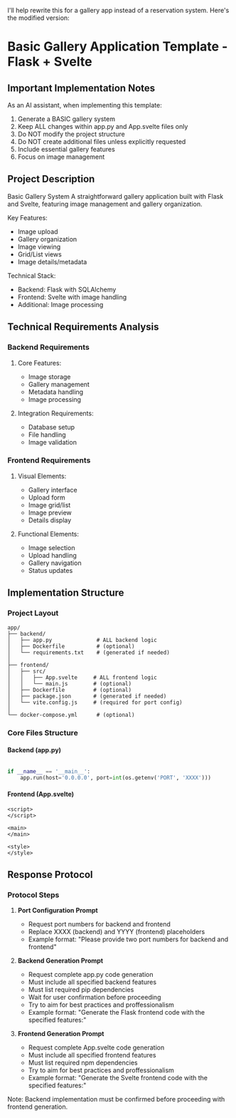 I'll help rewrite this for a gallery app instead of a reservation system. Here's the modified version:

# Basic Gallery Application Template - Flask + Svelte

## Important Implementation Notes

As an AI assistant, when implementing this template:
1. Generate a BASIC gallery system
2. Keep ALL changes within app.py and App.svelte files only
3. Do NOT modify the project structure
4. Do NOT create additional files unless explicitly requested
5. Include essential gallery features
6. Focus on image management

## Project Description

Basic Gallery System
A straightforward gallery application built with Flask and Svelte, featuring image management and gallery organization.

Key Features:
- Image upload
- Gallery organization
- Image viewing
- Grid/List views
- Image details/metadata

Technical Stack:
- Backend: Flask with SQLAlchemy
- Frontend: Svelte with image handling
- Additional: Image processing

## Technical Requirements Analysis

### Backend Requirements
1. Core Features:
   - Image storage
   - Gallery management
   - Metadata handling
   - Image processing

2. Integration Requirements:
   - Database setup
   - File handling
   - Image validation

### Frontend Requirements
1. Visual Elements:
   - Gallery interface
   - Upload form
   - Image grid/list
   - Image preview
   - Details display

2. Functional Elements:
   - Image selection
   - Upload handling
   - Gallery navigation
   - Status updates

## Implementation Structure

### Project Layout
```plaintext
app/
├── backend/
│   ├── app.py              # ALL backend logic
│   ├── Dockerfile          # (optional)
│   └── requirements.txt    # (generated if needed)
│
├── frontend/
│   ├── src/
│   │   ├── App.svelte     # ALL frontend logic
│   │   └── main.js        # (optional)
│   ├── Dockerfile         # (optional)
│   ├── package.json       # (generated if needed)
│   └── vite.config.js     # (required for port config)
│
└── docker-compose.yml      # (optional)
```

### Core Files Structure

#### Backend (app.py)
```python

if __name__ == '__main__':
    app.run(host='0.0.0.0', port=int(os.getenv('PORT', 'XXXX')))
```

#### Frontend (App.svelte)
```svelte
<script>
</script>

<main>
</main>

<style>
</style>
```

## Response Protocol

### Protocol Steps

1. **Port Configuration Prompt**
   - Request port numbers for backend and frontend
   - Replace XXXX (backend) and YYYY (frontend) placeholders
   - Example format: "Please provide two port numbers for backend and frontend"

2. **Backend Generation Prompt**
   - Request complete app.py code generation
   - Must include all specified backend features
   - Must list required pip dependencies
   - Wait for user confirmation before proceeding
   - Try to aim for best practices and proffessionalism
   - Example format: "Generate the Flask frontend code with the specified features:"

3. **Frontend Generation Prompt**
   - Request complete App.svelte code generation
   - Must include all specified frontend features
   - Must list required npm dependencies
   - Try to aim for best practices and proffessionalism
   - Example format: "Generate the Svelte frontend code with the specified features:"

Note: Backend implementation must be confirmed before proceeding with frontend generation.

